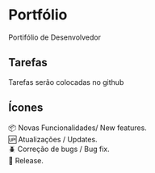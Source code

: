 # Portfólio

Portifólio de Desenvolvedor
## Tarefas

Tarefas serão colocadas no github

## Ícones


:package: Novas Funcionalidades/ New features.  
:up: Atualizações / Updates.  
:beetle: Correção de bugs / Bug fix.  
:checkered_flag: Release.  